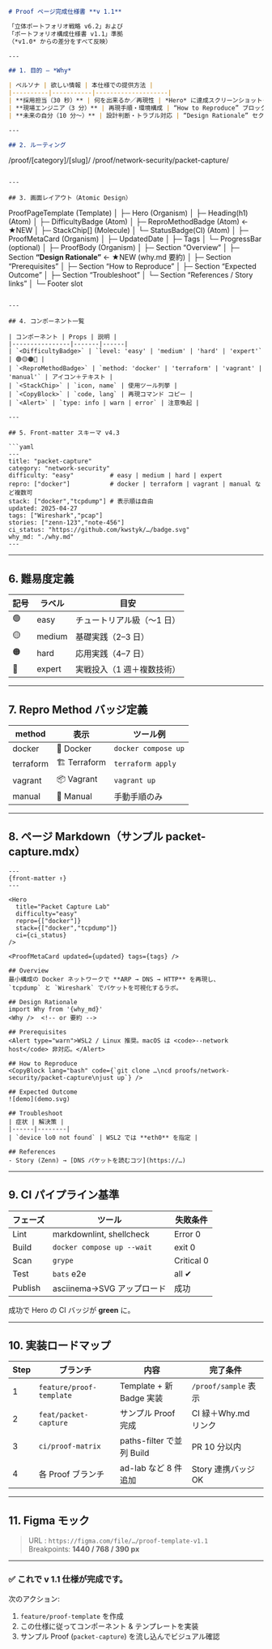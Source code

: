 ```markdown
# Proof ページ完成仕様書 **v 1.1**

「立体ポートフォリオ戦略 v6.2」および  
「ポートフォリオ構成仕様書 v1.1」準拠  
（*v1.0* からの差分をすべて反映）

---

## 1. 目的 — *Why*

| ペルソナ | 欲しい情報 | 本仕様での提供方法 |
|----------|-----------|--------------------|
| **採用担当（30 秒）** | 何を出来るか／再現性 | *Hero* に達成スクリーンショット＋CI バッジ＋再現方法バッジ |
| **現場エンジニア（3 分）** | 再現手順・環境構成 | “How to Reproduce” ブロック（コピー用コード） |
| **未来の自分（10 分〜）** | 設計判断・トラブル対応 | “Design Rationale” セクション（why.md要約リンク）＋Troubleshoot |

---

## 2. ルーティング

```
/proof/[category]/[slug]/
/proof/network-security/packet-capture/
```

---

## 3. 画面レイアウト（Atomic Design）

```
ProofPageTemplate (Template)
│
├─ Hero                 (Organism)
│    ├─ Heading(h1)        (Atom)
│    ├─ DifficultyBadge    (Atom)
│    ├─ ReproMethodBadge   (Atom)   ← ★NEW
│    ├─ StackChip[]        (Molecule)
│    └─ StatusBadge(CI)    (Atom)
│
├─ ProofMetaCard        (Organism)
│    ├─ UpdatedDate
│    ├─ Tags
│    └─ ProgressBar (optional)
│
├─ ProofBody            (Organism)
│    ├─ Section “Overview”
│    ├─ Section **“Design Rationale”** ← ★NEW (why.md 要約)
│    ├─ Section “Prerequisites”
│    ├─ Section “How to Reproduce”
│    ├─ Section “Expected Outcome”
│    ├─ Section “Troubleshoot”
│    └─ Section “References / Story links”
│
└─ Footer slot
```

---

## 4. コンポーネント一覧

| コンポーネント | Props | 説明 |
|----------------|-------|------|
| `<DifficultyBadge>` | `level: 'easy' | 'medium' | 'hard' | 'expert'` | 🟢🟡🟠🔴 |
| `<ReproMethodBadge>` | `method: 'docker' | 'terraform' | 'vagrant' | 'manual'` | アイコン＋テキスト |
| `<StackChip>` | `icon, name` | 使用ツール列挙 |
| `<CopyBlock>` | `code, lang` | 再現コマンド コピー |
| `<Alert>` | `type: info | warn | error` | 注意喚起 |

---

## 5. Front-matter スキーマ v4.3

```yaml
---
title: "packet-capture"
category: "network-security"
difficulty: "easy"          # easy | medium | hard | expert
repro: ["docker"]           # docker | terraform | vagrant | manual など複数可
stack: ["docker","tcpdump"] # 表示順は自由
updated: 2025-04-27
tags: ["Wireshark","pcap"]
stories: ["zenn-123","note-456"]
ci_status: "https://github.com/kwstyk/…/badge.svg"
why_md: "./why.md"
---
```

---

## 6. 難易度定義

| 記号 | ラベル  | 目安               |
|------|---------|--------------------|
| 🟢   | easy    | チュートリアル級（〜1 日） |
| 🟡   | medium  | 基礎実践（2–3 日）        |
| 🟠   | hard    | 応用実践（4–7 日）        |
| 🔴   | expert  | 実戦投入（1 週＋複数技術）|

---

## 7. Repro Method バッジ定義

| method     | 表示 | ツール例 |
|------------|------|----------|
| docker     | 🐳 Docker | `docker compose up` |
| terraform  | 🏗 Terraform | `terraform apply` |
| vagrant    | 📦 Vagrant | `vagrant up` |
| manual     | 🔧 Manual  | 手動手順のみ |

---

## 8. ページ Markdown（サンプル packet-capture.mdx）

```mdx
---
{front-matter ↑}
---

<Hero
  title="Packet Capture Lab"
  difficulty="easy"
  repro={["docker"]}
  stack={["docker","tcpdump"]}
  ci={ci_status}
/>

<ProofMetaCard updated={updated} tags={tags} />

## Overview
最小構成の Docker ネットワークで **ARP → DNS → HTTP** を再現し、  
`tcpdump` と `Wireshark` でパケットを可視化するラボ。

## Design Rationale
import Why from '{why_md}'
<Why />  <!-- or 要約 -->

## Prerequisites
<Alert type="warn">WSL2 / Linux 推奨。macOS は <code>--network host</code> 非対応。</Alert>

## How to Reproduce
<CopyBlock lang="bash" code={`git clone …\ncd proofs/network-security/packet-capture\njust up`} />

## Expected Outcome
![demo](demo.svg)

## Troubleshoot
| 症状 | 解決策 |
|------|--------|
| `device lo0 not found` | WSL2 では **eth0** を指定 |

## References
- Story (Zenn) → [DNS パケットを読むコツ](https://…)
```

---

## 9. CI パイプライン基準

| フェーズ | ツール | 失敗条件 |
|----------|--------|----------|
| Lint     | markdownlint, shellcheck | Error 0 |
| Build    | `docker compose up --wait` | exit 0 |
| Scan     | `grype` | Critical 0 |
| Test     | `bats` e2e | all ✔︎ |
| Publish  | asciinema→SVG アップロード | 成功 |

成功で Hero の CI バッジが **green** に。

---

## 10. 実装ロードマップ

| Step | ブランチ | 内容 | 完了条件 |
|------|----------|------|----------|
| 1 | `feature/proof-template` | Template + 新 Badge 実装 | `/proof/sample` 表示 |
| 2 | `feat/packet-capture` | サンプル Proof 完成 | CI 緑＋Why.md リンク |
| 3 | `ci/proof-matrix` | paths-filter で並列 Build | PR 10 分以内 |
| 4 | 各 Proof ブランチ | ad-lab など 8 件追加 | Story 連携バッジOK |

---

## 11. Figma モック

> URL     : `https://figma.com/file/…/proof-template-v1.1`  
> Breakpoints: **1440 / 768 / 390 px**

---

### ✅ これで v 1.1 仕様が完成です。  
次のアクション:  
1. `feature/proof-template` を作成  
2. この仕様に従ってコンポーネント & テンプレートを実装  
3. サンプル Proof (`packet-capture`) を流し込んでビジュアル確認
